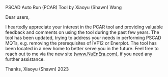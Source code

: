PSCAD Auto Run (PCAR) Tool by Xiaoyu (Shawn) Wang

Dear users,

I heartedly appreciate your interest in the PCAR tool and providing valuable feedback and comments on using the tool during the past few years. The tool has been updated, trying to address your needs in performing PSCAD MQTs, e.g. removing the prerequisites of IVF12 or Enerplot. The tool has been located in a new home to better serve you in the future. Feel free to reach out to me via the new site (www.NuEnEra.com), if you need any further assistance.

Thanks, Xiaoyu (Shawn)
2023
